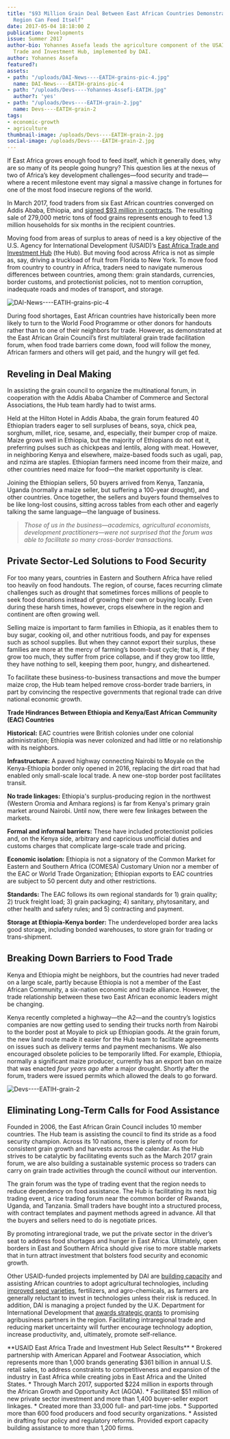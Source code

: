 ```yaml
---
title: "$93 Million Grain Deal Between East African Countries Demonstrates How the
  Region Can Feed Itself"
date: 2017-05-04 18:18:00 Z
publication: Developments
issue: Summer 2017
author-bio: Yohannes Assefa leads the agriculture component of the USAID East Africa
  Trade and Investment Hub, implemented by DAI.
author: Yohannes Assefa
featured?: 
assets:
- path: "/uploads/DAI-News----EATIH-grains-pic-4.jpg"
  name: DAI-News----EATIH-grains-pic-4
- path: "/uploads/Devs----Yohannes-Assefi-EATIH.jpg"
  author?: 'yes'
- path: "/uploads/Devs----EATIH-grain-2.jpg"
  name: Devs----EATIH-grain-2
tags:
- economic-growth
- agriculture
thumbnail-image: /uploads/Devs----EATIH-grain-2.jpg
social-image: /uploads/Devs----EATIH-grain-2.jpg
---
```


If East Africa grows enough food to feed itself, which it generally does, why are so many of its people going hungry? This question lies at the nexus of two of Africa’s key development challenges—food security and trade—where a recent milestone event may signal a massive change in fortunes for one of the most food insecure regions of the world.




In March 2017, food traders from six East African countries converged on Addis Ababa, Ethiopia, and [signed $93 million in contracts](https://www.dai.com/news/a-trade-solution-to-the-food-security-challenge-surplus-grains-worth-83-dollars-million-now-available-to-countries-in-need). The resulting sale of 279,000 metric tons of food grains  represents enough to feed 1.3 million households for six months in the recipient countries.

Moving food from areas of surplus to areas of need is a key objective of the U.S. Agency for International Development (USAID)’s [East Africa Trade and Investment Hub](https://www.dai.com/our-work/projects/east-africa-trade-and-investment-hub-tih) (the Hub). But moving food across Africa is not as simple as, say, driving a truckload of fruit from Florida to New York. To move food from country to country in Africa, traders need to navigate numerous differences between countries, among them: grain standards, currencies, border customs, and protectionist policies, not to mention corruption, inadequate roads and modes of transport, and storage.

![DAI-News----EATIH-grains-pic-4](/uploads/DAI-News----EATIH-grains-pic-4.jpg "Traders convene March 7, 2017, at the multilateral grain trade facilitation forum in Addis Ababa, Ethiopia.")

During food shortages, East African countries have historically been more likely to turn to the World Food Programme or other donors for handouts rather than to one of their neighbors for trade. However, as demonstrated at the East African Grain Council’s first multilateral grain trade facilitation forum, when food trade barriers come down, food will follow the money, African farmers and others will get paid, and the hungry will get fed. 

## Reveling in Deal Making

In assisting the grain council to organize the multinational forum, in cooperation with the Addis Ababa Chamber of Commerce and Sectoral Associations, the Hub team hardly had to twist arms.

Held at the Hilton Hotel in Addis Ababa, the grain forum featured 40 Ethiopian traders eager to sell surpluses of beans, soya, chick pea, sorghum, millet, rice, sesame, and, especially, their bumper crop of maize. Maize grows well in Ethiopia, but the majority of Ethiopians do not eat it, preferring pulses such as chickpeas and lentils, along with meat. However, in neighboring Kenya and elsewhere, maize-based foods such as ugali, pap, and nzima are staples. Ethiopian farmers need income from their maize, and other countries need maize for food—the market opportunity is clear.

Joining the Ethiopian sellers, 50 buyers arrived from Kenya, Tanzania, Uganda (normally a maize seller, but suffering a 100-year drought), and other countries. Once together, the sellers and buyers found themselves to be like long-lost cousins, sitting across tables from each other and eagerly talking the same language—the language of business.

> *Those of us in the business—academics, agricultural economists, development practitioners—were not surprised that the forum was able to facilitate so many cross-border transactions.*

## Private Sector-Led Solutions to Food Security

For too many years, countries in Eastern and Southern Africa have relied too heavily on food handouts. The region, of course, faces recurring climate challenges such as drought that sometimes forces millions of people to seek food donations instead of growing their own or buying locally. Even during these harsh times, however, crops elsewhere in the region and continent are often growing well.

Selling maize is important to farm families in Ethiopia, as it enables them to buy sugar, cooking oil, and other nutritious foods, and pay for expenses such as school supplies. But when they cannot export their surplus, these families are more at the mercy of farming’s boom-bust cycle; that is, if they grow too much, they suffer from price collapse, and if they grow too little, they have nothing to sell, keeping them poor, hungry, and disheartened.

To facilitate these business-to-business transactions and move the bumper maize crop, the Hub team helped remove  cross-border trade barriers, in part by convincing the respective governments that regional trade can drive national economic growth.

<aside><p><strong>Trade Hindrances Between Ethiopia and Kenya/East African Community (EAC) Countries</strong></p>
<p><strong>Historical:</strong> EAC countries were British colonies under one colonial administration; Ethiopia was never colonized and had little or no relationship with its neighbors.</p>
<p><strong>Infrastructure:</strong> A paved highway connecting Nairobi to Moyale on the Kenya-Ethiopia border only opened in 2016, replacing the dirt road that had enabled only small-scale local trade. A new one-stop border post facilitates transit.</p>
<p><strong>No trade linkages:</strong> Ethiopia's surplus-producing region in the northwest (Western Oromia and Amhara regions) is far from Kenya's primary grain market around Nairobi. Until now, there were few linkages between the markets.</p>
<p><strong>Formal and informal barriers:</strong> These have included protectionist policies and, on the Kenya side, arbitrary and capricious unofficial duties and customs charges that complicate large-scale trade and pricing.</p>
<p><strong>Economic isolation:</strong> Ethiopia is not a signatory of the Common Market for Eastern and Southern Africa (COMESA) Customary Union nor a member of the EAC or World Trade Organization; Ethiopian exports to EAC countries are subject to 50 percent duty and other restrictions.</p>
<p><strong>Standards:</strong> The EAC follows its own regional standards for 1) grain quality; 2) truck freight load; 3) grain packaging; 4) sanitary, phytosanitary, and other health and safety rules; and 5) contracting and payment.</p>
<p><strong>Storage at Ethiopia-Kenya border:</strong> The underdeveloped border area lacks good storage, including bonded warehouses, to store grain for trading or trans-shipment.</p>
</aside>

## Breaking Down Barriers to Food Trade

Kenya and Ethiopia might be neighbors, but the countries had never traded on a large scale, partly because Ethiopia is not a member of the East African Community, a six-nation economic and trade alliance. However, the trade relationship between these two East African economic leaders might be changing.

Kenya recently completed a highway—the A2—and the country’s logistics companies are now getting used to sending their trucks north from Nairobi to the border post at Moyale to pick up Ethiopian goods. At the grain forum, the new land route made it easier for the Hub team to facilitate agreements on issues such as delivery terms and payment mechanisms. We also encouraged obsolete policies to be temporarily lifted. For example, Ethiopia, normally a significant maize producer, currently has an export ban on maize that was enacted *four years ago* after a major drought. Shortly after the forum, traders were issued permits which allowed the deals to go forward.

![Devs----EATIH-grain-2](/uploads/Devs----EATIH-grain-2.jpg "Newly opened highway A2 that connects Nairobi with Moyale at the Kenya-Ethiopia border. Photo by David Stanley.") 

## Eliminating Long-Term Calls for Food Assistance

Founded in 2006, the East African Grain Council includes 10 member countries. The Hub team is assisting the council to find its stride as a food security champion. Across its 10 nations, there is plenty of room for consistent grain growth and harvests across the calendar. As the Hub strives to be catalytic by facilitating events such as the March 2017 grain forum, we are also building a sustainable systemic process so traders can carry on grain trade activities through the council without our intervention.

The grain forum was the type of trading event that the region needs to reduce dependency on food assistance. The Hub is facilitating its next big trading event, a rice trading forum near the common border of Rwanda, Uganda, and Tanzania. Small traders have bought into a structured process, with contract templates and payment methods agreed in advance. All that the buyers and sellers need to do is negotiate prices.

By promoting intraregional trade, we put the private sector in the driver’s seat to address food shortages and hunger in East Africa. Ultimately, open borders in East and Southern Africa should give rise to more stable markets that in turn attract investment that bolsters food security and economic growth. 

Other USAID-funded projects implemented by DAI are [building capacity](https://www.dai.com/our-work/projects/africa-africa-lead-ii) and assisting African countries to adopt agricultural technologies, including [improved seed varieties](https://www.dai.com/our-work/projects/southern-africa-feed-future-southern-africa-seed-trade-project), fertilizers, and agro-chemicals, as farmers are generally reluctant to invest in technologies unless their risk is reduced. In addition, DAI is managing a project funded by the U.K. Department for International Development that [awards strategic grants](https://www.dai.com/our-work/projects/east-and-southern-africa-foodtrade-esa) to promising agribusiness partners in the region. Facilitating intraregional trade and reducing market uncertainty will further encourage technology adoption, increase productivity, and, ultimately, promote self-reliance.

<aside>**USAID East Africa Trade and Investment Hub Select Results**
* Brokered partnership with American Apparel and Footwear Association, which represents more than 1,000 brands generating $361 billion in annual U.S. retail sales, to address constraints to competitiveness and expansion of the industry in East Africa while creating jobs in East Africa and the United States.
* Through March 2017, supported $224 million in exports through the African Growth and Opportunity Act (AGOA).
* Facilitated $51 million of new private sector investment and more than 1,400 buyer-seller export linkages.
* Created more than 33,000 full- and part-time jobs.
* Supported more than 600 food producers and food security organizations.
* Assisted in drafting four policy and regulatory reforms.
Provided export capacity building assistance to more than 1,200 firms.</aside>
